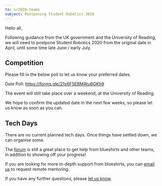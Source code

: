 ```yaml
---
to: sr2020-teams
subject: Postponing Student Robotics 2020
---
```


Hello all,

Following guidance from the UK government and the University of Reading, we will need to postpone Student Robotics 2020 from the original date in April, until some time late June / early July.

## Competition

Please fill in the below poll to let us know your preferred dates.

Date Poll: https://forms.gle/21x6F5EBMAtu6GKh9

The event will still take place over a weekend, at the University of Reading.

We hope to confirm the updated date in the next few weeks, so please let us know as soon as you can.

## Tech Days

There are no current planned tech days. Once things have settled down, we can organise some.

The [forum][forum] is still a great place to get help from blueshirts and other teams, in addition to showing off your progress!

If you are looking for more in-depth support from blueshirts, you can [email us][teams-email] to request remote mentoring.


If you have any further questions, please [let us know][teams-email].

[forum]: https://studentrobotics.org/forum/
[teams-email]: mailto:teams@studentrobotics.org

